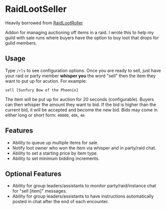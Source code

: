 # <RLS> RaidLootSeller

Heavily borrowed from [RaidLootRoller](https://www.curseforge.com/wow/addons/raidlootroller)

Addon for managing auctioning off items in a raid. I wrote this to help my guild with sale runs where buyers have the option to buy loot that drops for gulid members.

## Usage
Type `/rls` to see configuration options. Once you are ready to sell, just have your raid or party member **whisper you** the word "sell" then the item they want to put up for acution. For example:

    sell [Sunfury Bow of the Phoenix]

The item will be put up for auction for 20 seconds (configurable).
Buyers can then whisper the amount they want to bid. If the bid is higher than the current bid, it will be accepted and become the new bid. Bids may come in either long or short form: `40000`, `40k`, `4m`

## Features
- Ability to queue up multiple items for sale.
- Notify loot owner who won the item via whisper and in party/raid chat.
- Ability to set a starting price by item type.
- Ability to set minimum bidding increments.

## Optional Features
- Ability for group leaders/assistants to monitor party/raid/instance chat for "sell [item]" messages.
- Ability for group leaders/assistants to have instructions automatically posted in chat after the end of each encounter.